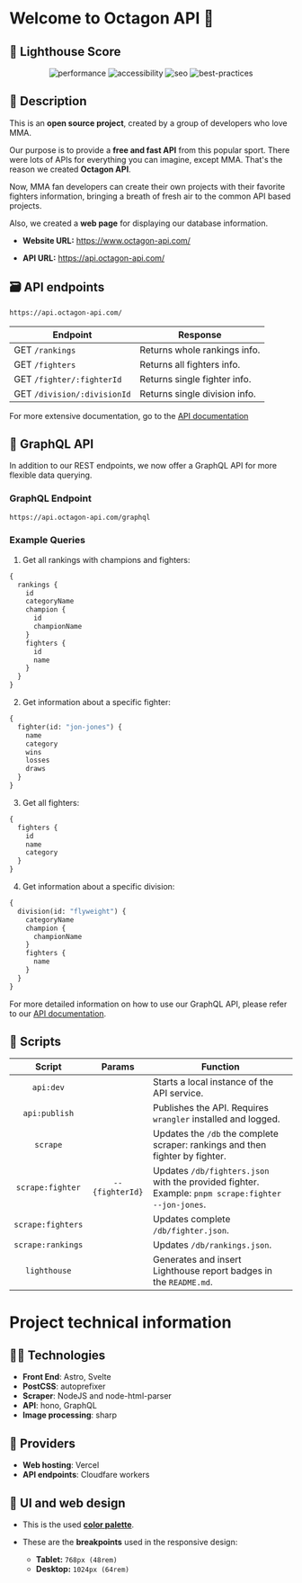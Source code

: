 # Welcome to Octagon API 🥊

## 🚦 Lighthouse Score

<div align="center" width="100%">
<!-- lightouse-badges:start -->

![performance](./lighthouse/results/performance.svg)
![accessibility](./lighthouse/results/accessibility.svg)
![seo](./lighthouse/results/seo.svg)
![best-practices](./lighthouse/results/best-practices.svg)

<!-- lightouse-badges:end -->
</div>

## 📜 Description

This is an **open source project**, created by a group of developers who love MMA.

Our purpose is to provide a **free and fast API** from this popular sport. There were lots of APIs for everything you can imagine, except MMA. That's the reason we created **Octagon API**.

Now, MMA fan developers can create their own projects with their favorite fighters information, bringing a breath of fresh air to the common API based projects.

Also, we created a **web page** for displaying our database information.

- **Website URL:** https://www.octagon-api.com/

- **API URL:** https://api.octagon-api.com/

## 🗃 API endpoints

```txt
https://api.octagon-api.com/
```

| Endpoint                    | Response                      |
| --------------------------- | ----------------------------- |
| GET `/rankings`             | Returns whole rankings info.  |
| GET `/fighters`             | Returns all fighters info.    |
| GET `/fighter/:fighterId`   | Returns single fighter info.  |
| GET `/division/:divisionId` | Returns single division info. |

For more extensive documentation, go to the [API documentation](https://www.octagon-api.com/api-documentation)

## 🔗 GraphQL API

In addition to our REST endpoints, we now offer a GraphQL API for more flexible data querying.

### GraphQL Endpoint

```txt
https://api.octagon-api.com/graphql
```

### Example Queries

1. Get all rankings with champions and fighters:

```graphql
{
  rankings {
    id
    categoryName
    champion {
      id
      championName
    }
    fighters {
      id
      name
    }
  }
}
```

2. Get information about a specific fighter:

```graphql
{
  fighter(id: "jon-jones") {
    name
    category
    wins
    losses
    draws
  }
}
```

3. Get all fighters:

```graphql
{
  fighters {
    id
    name
    category
  }
}
```

4. Get information about a specific division:

```graphql
{
  division(id: "flyweight") {
    categoryName
    champion {
      championName
    }
    fighters {
      name
    }
  }
}
```

For more detailed information on how to use our GraphQL API, please refer to our [API documentation](https://www.octagon-api.com/api-documentation).

## 🤖 Scripts

|      Script       |     Params      | Function                                                                                           |
| :---------------: | :-------------: | -------------------------------------------------------------------------------------------------- |
|     `api:dev`     |                 | Starts a local instance of the API service.                                                        |
|   `api:publish`   |                 | Publishes the API. Requires `wrangler` installed and logged.                                       |
|     `scrape`      |                 | Updates the `/db` the complete scraper: rankings and then fighter by fighter.                      |
| `scrape:fighter`  | `--{fighterId}` | Updates `/db/fighters.json` with the provided fighter. Example: `pnpm scrape:fighter --jon-jones`. |
| `scrape:fighters` |                 | Updates complete `/db/fighter.json`.                                                               |
| `scrape:rankings` |                 | Updates `/db/rankings.json`.                                                                       |
|   `lighthouse`    |                 | Generates and insert Lighthouse report badges in the `README.md`.                                  |

# Project technical information

## 👩‍💻 Technologies

- **Front End**: Astro, Svelte
- **PostCSS**: autoprefixer
- **Scraper**: NodeJS and node-html-parser
- **API**: hono, GraphQL
- **Image processing**: sharp

## 🦾 Providers

- **Web hosting**: Vercel
- **API endpoints**: Cloudfare workers

## 🎨 UI and web design

- This is the used [**color palette**](https://coolors.co/palette/001219-005f73-0a9396-94d2bd-e9d8a6-ee9b00-ca6702-bb3e03-ae2012-9b2226).

- These are the **breakpoints** used in the responsive design:
  - **Tablet:** `768px (48rem)`
  - **Desktop:** `1024px (64rem)`
